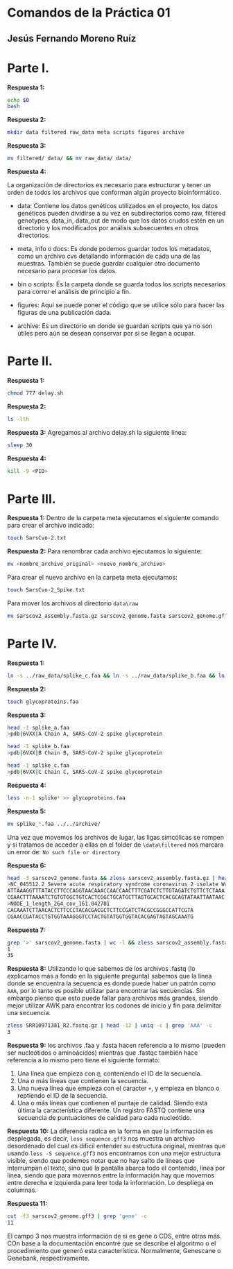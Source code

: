 # Comandos de la Práctica 01
## Jesús Fernando Moreno Ruíz

# Parte I.

**Respuesta 1:** 

```bash
echo $0
bash
```

**Respuesta 2:** 

```bash
mkdir data filtered raw_data meta scripts figures archive
```

**Respuesta 3:**

```bash
mv filtered/ data/ && mv raw_data/ data/
```

**Respuesta 4:**

La organización de directorios es necesario para estructurar y tener un orden de todos los
archivos que conforman algún proyecto bioinformático.

* data: Contiene los datos genéticos utilizados en el proyecto, los datos genéticos pueden dividirse a su vez en subdirectorios como raw, filtered
genotypes, data_in, data_out de modo que los datos crudos estén en un directorio y los modificados por análisis subsecuentes en otros directorios.

* meta, info o docs: Es donde podemos guardar todos los metadatos, como un archivo cvs detallando información de cada una de las muestras. También se puede
guardar cualquier otro documento necesario para procesar los datos.

* bin o scripts: Es la carpeta donde se guarda todos los scripts necesarios para correr el análisis de principio a fin.

* figures: Aquí se puede poner el código que se utilice sólo para hacer las figuras de una publicación dada.

* archive: Es un directorio en donde se guardan scripts que ya no son útiles pero aún se desean conservar por si se llegan a ocupar.

# Parte II.

**Respuesta 1:**
```bash
chmod 777 delay.sh
```

**Respuesta 2:**
```bash
ls -lth
```

**Respuesta 3:**
Agregamos al archivo delay.sh la siguiente línea:
```bash
sleep 30
```

**Respuesta 4:**
```bash
kill -9 <PID>
```

# Parte III.

**Respuesta 1:**
Dentro de la carpeta meta ejecutamos el siguiente comando para crear el archivo indicado:
```bash
touch SarsCvo-2.txt
```

**Respuesta 2:**
Para renombrar cada archivo ejecutamos lo siguiente:
```bash
mv <nombre_archivo_original> <nuevo_nombre_archivo>
```

Para crear el nuevo archivo en la carpeta meta ejecutamos:
```bash
touch SarsCvo-2_Spike.txt
```

Para mover los archivos al directorio `data\raw`
```bash
mv sarscov2_assembly.fasta.gz sarscov2_genome.fasta sarscov2_genome.gff3 splike_a.faa splike_b.faa splike_c.faa SRR10971381_R1.fastq.gz SRR10971381_R2.fastq.gz ../../GenomicaComputacional/jmoreno_p01/data/raw_data/
```

# Parte IV.

**Respuesta 1:**
```bash
ln -s ../raw_data/splike_c.faa && ln -s ../raw_data/splike_b.faa && ln -s ../raw_data/splike_a.faa 
```

**Respuesta 2:**
```bash
touch glycoproteins.faa
```

**Respuesta 3:**
```bash
head -1 splike_a.faa 
>pdb|6VXX|A Chain A, SARS-CoV-2 spike glycoprotein

head -1 splike_b.faa 
>pdb|6VXX|B Chain B, SARS-CoV-2 spike glycoprotein

head -1 splike_c.faa 
>pdb|6VXX|C Chain C, SARS-CoV-2 spike glycoprotein
```

**Respuesta 4:**
```bash
less -n-1 splike* >> glycoproteins.faa 
```

**Respuesta 5:**
```bash
mv splike_*.faa ../../archive/
```
Una vez que movemos los archivos de lugar, las ligas simcólicas se rompen y si tratamos de acceder a ellas en el folder
de `\data\filtered` nos marcara un error de: `No such file or directory`

**Respuesta 6:**
```bash
head -3 sarscov2_genome.fasta && zless sarscov2_assembly.fasta.gz | head -3
>NC_045512.2 Severe acute respiratory syndrome coronavirus 2 isolate Wuhan-Hu-1, complete genome
ATTAAAGGTTTATACCTTCCCAGGTAACAAACCAACCAACTTTCGATCTCTTGTAGATCTGTTCTCTAAA
CGAACTTTAAAATCTGTGTGGCTGTCACTCGGCTGCATGCTTAGTGCACTCACGCAGTATAATTAATAAC
>NODE_1_length_264_cov_161.042781
CACAAATCTTAACACTCTTCCCTACACGACGCTCTTCCGATCTACGCCGGGCCATTCGTA
CGAACCGATACCTGTGGTAAAGGGTCCTACTGTATGGTGGTACACGAGTAGTAGCAAATG
```

**Respuesta 7:**
```bash
grep '>' sarscov2_genome.fasta | wc -l && zless sarscov2_assembly.fasta.gz | grep '>' | wc -l
1
35
```

**Respuesta 8:**
Utilizando lo que sabemos de los archivos .fastq (lo explicamos más a fondo en la siguiente pregunta) sabemos
que la línea donde se encuentra la secuencia es donde puede haber un patrón como `AAA`, por lo tanto es posible
utilizar para encontrar las secuencias. Sin embargo pienso que esto puede fallar para archivos más grandes, siendo
mejor utilizar AWK para encontrar los codones de inicio y fin para delimitar una secuencia.
```bash
zless SRR10971381_R2.fastq.gz | head -12 | uniq -c | grep 'AAA' -c
3
```

**Respuesta 9:**
los archivos .faa y .fasta hacen referencia a lo mismo (pueden ser nucleótidos o aminoácidos) mientras que .fastqc también
hace referencia a lo mismo pero tiene el siguiente formato:
1. Una línea que empieza con `@`, conteniendo el ID de la secuencia.
2. Una o más líneas que contienen la secuencia.
3. Una nueva línea que empieza con el caracter `+`, y empieza en blanco o reptiendo el ID de la secuencia.
4. Una o más líneas que contienen el puntaje de calidad.
Siendo esta última la característica diferente. Un registro FASTQ contiene una secuencia de puntuaciones de calidad para cada nucleótido.

**Respuesta 10:**
La diferencia radica en la forma en que la información es desplegada, es decir, `less sequence.gff3` nos muestra un archivo desordenado del cual
es difícil entender su estructura original, mientras que usando `less -S sequence.gff3` nos encontramos con una mejor estructura visible, siendo
que podemos notar que no hay salto de líneas que interrumpan el texto, sino que la pantalla abarca todo el contenido, línea por línea, siendo que
para movernos entre la información hay que movernos entre derecha e izquierda para leer toda la información. Lo despliega en columnas.

**Respuesta 11:**
```bash
cut -f3 sarscov2_genome.gff3 | grep 'gene' -c
11
```
El campo 3 nos muestra información de si es gene o CDS, entre otras más.
COn base a la documentación encontré que se describe el algoritmo o el 
procedimiento que generó esta característica. Normalmente, Genescane o Genebank, respectivamente.